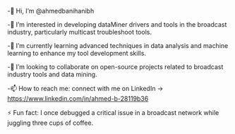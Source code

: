 -👋 Hi, I’m @ahmedbanihanibh

-👀 I’m interested in developing dataMiner drivers and tools in the broadcast industry, particularly multicast troubleshoot tools.

-🌱 I’m currently learning advanced techniques in data analysis and machine learning to enhance my tool development skills.

-💞️ I’m looking to collaborate on open-source projects related to broadcast industry tools and data mining.

-📫 How to reach me: connect with me on LinkedIn -> https://www.linkedin.com/in/ahmed-b-28119b36

⚡ Fun fact: I once debugged a critical issue in a broadcast network while juggling three cups of coffee.

